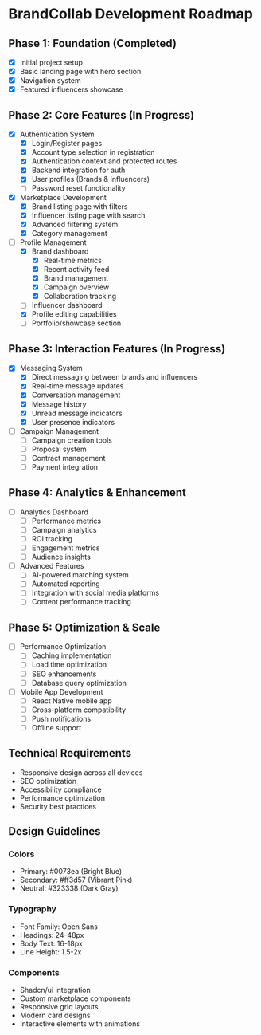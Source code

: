 # BrandCollab Development Roadmap

## Phase 1: Foundation (Completed)
- [x] Initial project setup
- [x] Basic landing page with hero section
- [x] Navigation system
- [x] Featured influencers showcase

## Phase 2: Core Features (In Progress)
- [x] Authentication System
  - [x] Login/Register pages
  - [x] Account type selection in registration
  - [x] Authentication context and protected routes
  - [x] Backend integration for auth
  - [x] User profiles (Brands & Influencers)
  - [ ] Password reset functionality

- [x] Marketplace Development
  - [x] Brand listing page with filters
  - [x] Influencer listing page with search
  - [x] Advanced filtering system
  - [x] Category management

- [ ] Profile Management
  - [x] Brand dashboard
    - [x] Real-time metrics
    - [x] Recent activity feed
    - [x] Brand management
    - [x] Campaign overview
    - [x] Collaboration tracking
  - [ ] Influencer dashboard
  - [x] Profile editing capabilities
  - [ ] Portfolio/showcase section

## Phase 3: Interaction Features (In Progress)
- [x] Messaging System
  - [x] Direct messaging between brands and influencers
  - [x] Real-time message updates
  - [x] Conversation management
  - [x] Message history
  - [x] Unread message indicators
  - [x] User presence indicators

- [ ] Campaign Management
  - [ ] Campaign creation tools
  - [ ] Proposal system
  - [ ] Contract management
  - [ ] Payment integration

## Phase 4: Analytics & Enhancement
- [ ] Analytics Dashboard
  - [ ] Performance metrics
  - [ ] Campaign analytics
  - [ ] ROI tracking
  - [ ] Engagement metrics
  - [ ] Audience insights

- [ ] Advanced Features
  - [ ] AI-powered matching system
  - [ ] Automated reporting
  - [ ] Integration with social media platforms
  - [ ] Content performance tracking

## Phase 5: Optimization & Scale
- [ ] Performance Optimization
  - [ ] Caching implementation
  - [ ] Load time optimization
  - [ ] SEO enhancements
  - [ ] Database query optimization

- [ ] Mobile App Development
  - [ ] React Native mobile app
  - [ ] Cross-platform compatibility
  - [ ] Push notifications
  - [ ] Offline support

## Technical Requirements
- Responsive design across all devices
- SEO optimization
- Accessibility compliance
- Performance optimization
- Security best practices

## Design Guidelines
### Colors
- Primary: #0073ea (Bright Blue)
- Secondary: #ff3d57 (Vibrant Pink)
- Neutral: #323338 (Dark Gray)

### Typography
- Font Family: Open Sans
- Headings: 24-48px
- Body Text: 16-18px
- Line Height: 1.5-2x

### Components
- Shadcn/ui integration
- Custom marketplace components
- Responsive grid layouts
- Modern card designs
- Interactive elements with animations